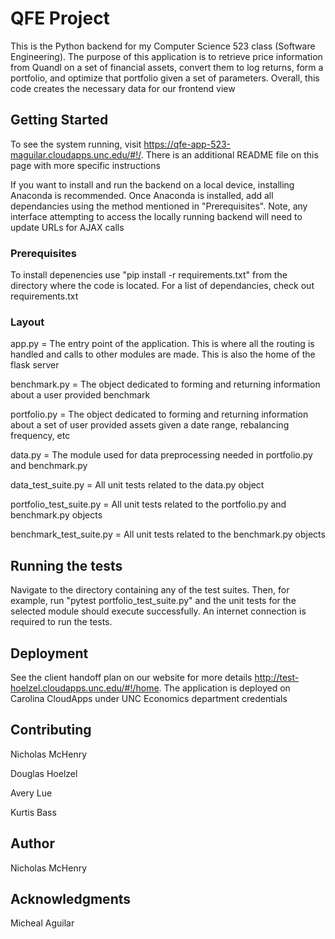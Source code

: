 # QFE Project

This is the Python backend for my Computer Science 523 class (Software Engineering). The purpose of this application is to retrieve price information from Quandl on a set of financial assets, convert them to log returns, form a portfolio, and optimize that portfolio given a set of parameters. Overall, this code creates the necessary data for our frontend view

## Getting Started

To see the system running, visit https://qfe-app-523-maguilar.cloudapps.unc.edu/#!/. There is an additional README file on this page with more specific instructions

If you want to install and run the backend on a local device, installing Anaconda is recommended. Once Anaconda is installed, add all dependancies using the method mentioned in "Prerequisites". Note, any interface attempting to access the locally running backend will need to update URLs for AJAX calls

### Prerequisites

To install depenencies use "pip install -r requirements.txt" from the directory where the code is located. For a list of dependancies, check out requirements.txt 

### Layout

app.py = The entry point of the application. This is where all the routing is handled and calls to other modules are made. This is also the home of the flask server

benchmark.py = The object dedicated to forming and returning information about a user provided benchmark

portfolio.py = The object dedicated to forming and returning information about a set of user provided assets given a date range, rebalancing frequency, etc

data.py = The module used for data preprocessing needed in portfolio.py and benchmark.py

data_test_suite.py = All unit tests related to the data.py object

portfolio_test_suite.py = All unit tests related to the portfolio.py and benchmark.py objects

benchmark_test_suite.py = All unit tests related to the benchmark.py objects

## Running the tests

Navigate to the directory containing any of the test suites. Then, for example, run "pytest portfolio_test_suite.py" and the unit tests for the selected module should execute successfully. An internet connection is required to run the tests.

## Deployment

See the client handoff plan on our website for more details http://test-hoelzel.cloudapps.unc.edu/#!/home. The application is deployed on Carolina CloudApps under UNC Economics department credentials


## Contributing

Nicholas McHenry

Douglas Hoelzel

Avery Lue

Kurtis Bass

## Author

Nicholas McHenry

## Acknowledgments

Micheal Aguilar
